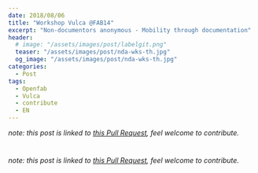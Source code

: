 ```yaml
---
date: 2018/08/06
title: "Workshop Vulca @FAB14"
excerpt: "Non-documentors anonymous - Mobility through documentation"
header:
  # image: "/assets/images/post/labelgit.png"
  teaser: "/assets/images/post/nda-wks-th.jpg"
  og_image: "/assets/images/post/nda-wks-th.jpg"
categories:
  - Post
tags:
  - Openfab
  - Vulca
  - contribute
  - EN
---
```


*note: this post is linked to [this Pull Request](https://github.com/nicolasdb/nicolasdb.github.io/pull/101), feel welcome to contribute.*

#

*note: this post is linked to [this Pull Request](https://github.com/nicolasdb/nicolasdb.github.io/pull/101), feel welcome to contribute.*
